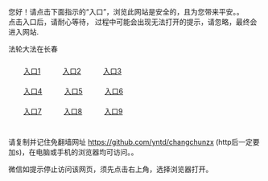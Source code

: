 您好！请点击下面指示的“入口”，浏览此网站是安全的，且为您带来平安。。 <br/>
点击入口后，请耐心等待， 过程中可能会出现无法打开的提示，请忽略，最终会进入网站. </br>

法轮大法在长春<br/>
<div style="padding:10px"><a style="margin:20px" target="_blank" href="https://d161cq9ef2tnle.cloudfront.net/2Qpsp?goyfqyh" id="ccLink1" rel="nofollow">入口1</a> <a target="_blank" style="margin:20px" href="https://d26jo4ioyubt10.cloudfront.net/2Qpsp?izvvb" id="ccLink2" rel="nofollow">入口2</a> <a style="margin:20px" target="_blank" href="https://d2yecnadgugrtf.cloudfront.net/2Qpsp?vdzysom" id="ccLink3" rel="nofollow">入口3</a></div>

<div style="padding:10px" ><a style="margin:20px" target="_blank" href="https://d161cq9ef2tnle.cloudfront.net/2Qpsp?goyfqyh" id="ccLink4" rel="nofollow">入口4</a> <a style="margin:20px" href="https://d26jo4ioyubt10.cloudfront.net/2Qpsp?izvvb" target="_blank" id="ccLink5" rel="nofollow">入口5</a> <a style="margin:20px" href="https://d2yecnadgugrtf.cloudfront.net/2Qpsp?vdzysom" target="_blank" id="ccLink6" rel="nofollow">入口6</a></div>

<div style="padding:10px"><a style="margin:20px" target="_blank" href="https://d161cq9ef2tnle.cloudfront.net/2Qpsp?goyfqyh" id="ccLink7" rel="nofollow">入口7</a> <a style="margin:20px" href="https://d26jo4ioyubt10.cloudfront.net/2Qpsp?izvvb" target="_blank" id="ccLink8" rel="nofollow">入口8</a> <a style="margin:20px" target="_blank" href="https://d2yecnadgugrtf.cloudfront.net/2Qpsp?vdzysom" id="ccLink9" rel="nofollow">入口9</a></div>

<br/>



请复制并记住免翻墙网址 https://github.com/yntd/changchunzx (http后一定要加s)，在电脑或手机的浏览器均可访问。。<br/>

微信如提示停止访问该网页，须先点击右上角，选择浏览器打开。
